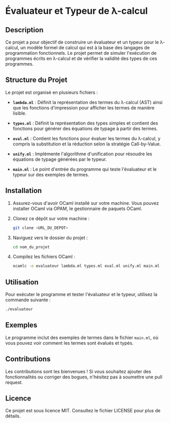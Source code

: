 
# Évaluateur et Typeur de λ-calcul

## Description

Ce projet a pour objectif de construire un évaluateur et un typeur pour le λ-calcul, un modèle formel de calcul qui est à la base des langages de programmation fonctionnels. Le projet permet de simuler l'exécution de programmes écrits en λ-calcul et de vérifier la validité des types de ces programmes.

## Structure du Projet

Le projet est organisé en plusieurs fichiers :

- **`lambda.ml`** : Définit la représentation des termes du λ-calcul (AST) ainsi que les fonctions d'impression pour afficher les termes de manière lisible.
  
- **`types.ml`** : Définit la représentation des types simples et contient des fonctions pour générer des équations de typage à partir des termes.
  
- **`eval.ml`** : Contient les fonctions pour évaluer les termes du λ-calcul, y compris la substitution et la réduction selon la stratégie Call-by-Value.

- **`unify.ml`** : Implémente l'algorithme d'unification pour résoudre les équations de typage générées par le typeur.

- **`main.ml`** : Le point d'entrée du programme qui teste l'évaluateur et le typeur sur des exemples de termes.

## Installation

1. Assurez-vous d'avoir OCaml installé sur votre machine. Vous pouvez installer OCaml via OPAM, le gestionnaire de paquets OCaml.
   
2. Clonez ce dépôt sur votre machine :
   ```bash
   git clone <URL_DU_DEPOT>
   ```

3. Naviguez vers le dossier du projet :
   ```bash
   cd nom_du_projet
   ```

4. Compilez les fichiers OCaml :
   ```bash
   ocamlc -o evaluateur lambda.ml types.ml eval.ml unify.ml main.ml
   ```

## Utilisation

Pour exécuter le programme et tester l'évaluateur et le typeur, utilisez la commande suivante :
```bash
./evaluateur
```

## Exemples

Le programme inclut des exemples de termes dans le fichier `main.ml`, où vous pouvez voir comment les termes sont évalués et typés.

## Contributions

Les contributions sont les bienvenues ! Si vous souhaitez ajouter des fonctionnalités ou corriger des bogues, n'hésitez pas à soumettre une pull request.

## Licence

Ce projet est sous licence MIT. Consultez le fichier LICENSE pour plus de détails.
